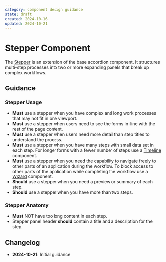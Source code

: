 ```yaml
---
category: component design guidance
state: draft
created: 2024-10-16
updated: 2024-10-21
---
```


# Stepper Component

The [Stepper](https://clarity.design/documentation/stepper) is an extension of the base accordion component. It structures multi-step processes into two or more expanding panels that break up complex workflows.

## Guidance

### Stepper Usage

- **Must** use a stepper when you have complex and long work processes that may not fit in one viewport.
- **Must** use a stepper when users need to see the forms in-line with the rest of the page content.
- **Must** use a stepper when users need more detail than step titles to understand the process.
- **Must** use a stepper when you have many steps with small data set in each step. For longer forms with a fewer number of steps use a [Timeline](https://clarity.design/documentation/timeline) component.
- **Must** use a stepper when you need the capability to navigate freely to other parts of an application during the workflow. To block access to other parts of the application while completing the workflow use a [Wizard](https://clarity.design/documentation/wizard) component.
- **Should** use a stepper when you need a preview or summary of each step.
- **Should** use a stepper when you have more than two steps.

### Stepper Anatomy

- **Must** NOT have too long content in each step.
- Stepper panel header **should** contain a title and a description for the step.

## Changelog

- **2024-10-21**: Initial guidance
